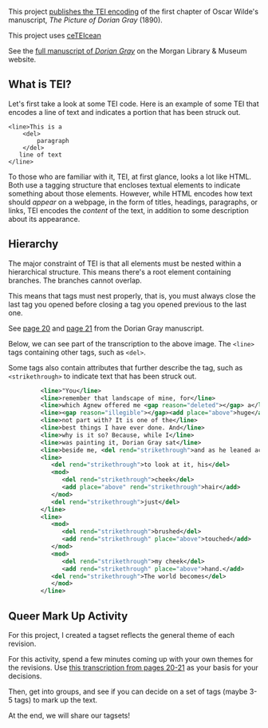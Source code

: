 This project [publishes the TEI encoding](https://gofilipa.github.io/qte) of the first chapter of Oscar Wilde's manuscript, *The Picture of Dorian Gray* (1890). 

This project uses [ceTEIcean](https://github.com/TEIC/CETEIcean) 

See the [full manuscript of *Dorian Gray*](https://www.themorgan.org/collection/oscar-wilde/the-picture-of-dorian-gray) on the Morgan Library & Museum website.

## What is TEI?

Let's first take a look at some TEI code. Here is an example of some TEI that encodes a line of text and indicates a portion that has been struck out.

    <line>This is a 
        <del>
            paragraph
        </del>
       line of text
    </line>

To those who are familiar with it, TEI, at first glance, looks a lot like HTML. Both use a tagging structure that encloses textual elements to indicate something about those elements. However, while HTML encodes how text should *appear* on a webpage, in the form of titles, headings, paragraphs, or links, TEI encodes the *content* of the text, in addition to some description about its appearance. 

## Hierarchy

The major constraint of TEI is that all elements must be nested within a hierarchical structure. This means there's a root element containing branches. The branches cannot overlap. 

This means that tags must nest properly, that is, you must always close the last tag you opened before closing a tag you opened previous to the last one.

See [page 20](./podg_ms_20.pdf) and [page 21](./podg_ms_21.pdf) from the Dorian Gray manuscript.

Below, we can see part of the transcription to the above image. The `<line>` tags containing other tags, such as `<del>`.

Some tags also contain attributes that further describe the tag, such as `<strikethrough>` to indicate text that has been struck out. 

```xml
         <line>"You</line>
         <line>remember that landscape of mine, for</line>
         <line>which Agnew offered me <gap reason="deleted"></gap> a</line>
         <line><gap reason="illegible"></gap><add place="above">huge</add>price, but which I would</line>
         <line>not part with? It is one of the</line>
         <line>best things I have ever done. And</line>
         <line>why is it so? Because, while I</line>
         <line>was painting it, Dorian Gray sat</line>
         <line>beside me, <del rend="strikethrough">and as he leaned across</del></line>
         <line>
            <del rend="strikethrough">to look at it, his</del> 
            <mod>
               <del rend="strikethrough">cheek</del>
               <add place="above" rend="strikethrough">hair</add>
            </mod>
            <del rend="strikethrough">just</del>
         </line>
         <line>
            <mod>
               <del rend="strikethrough">brushed</del>
               <add rend="strikethrough" place="above">touched</add>
            </mod>
            <mod>
               <del rend="strikethrough">my cheek</del>
               <add rend="strikethrough" place="above">hand.</add>
            <del rend="strikethrough">The world becomes</del>
            </mod>
         </line>
```

## Queer Mark Up Activity

For this project, I created a tagset reflects the general theme of each revision.

For this activity, spend a few minutes coming up with your own themes for the revisions. Use [this transcription from pages 20-21](./diplo.pdf) as your basis for your decisions. 

Then, get into groups, and see if you can decide on a set of tags (maybe 3-5 tags) to mark up the text. 

At the end, we will share our tagsets!
